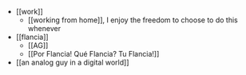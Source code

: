 - [[work]]
  - [[working from home]], I enjoy the freedom to choose to do this whenever
- [[flancia]]
  - [[AG]]
  - [[Por Flancia! Qué Flancia? Tu Flancia!]]
- [[an analog guy in a digital world]]
